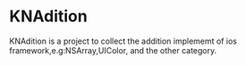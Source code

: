 KNAdition
====================
KNAdition is a project to collect the addition implememt of ios framework,e.g:NSArray,UIColor, and the other category.
